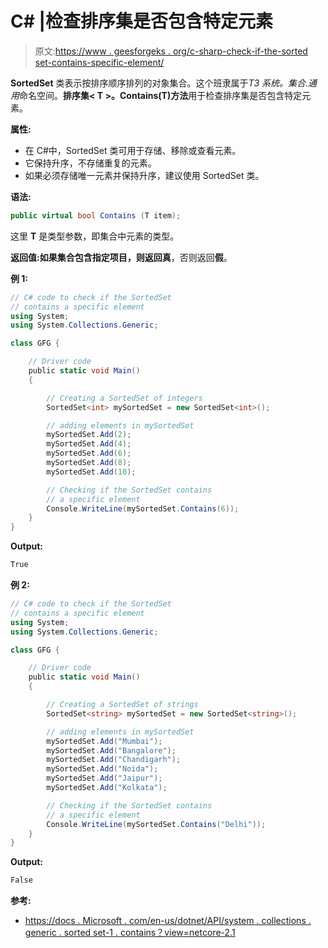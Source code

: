 # C# |检查排序集是否包含特定元素

> 原文:[https://www . geesforgeks . org/c-sharp-check-if-the-sorted set-contains-specific-element/](https://www.geeksforgeeks.org/c-sharp-check-if-the-sortedset-contains-a-specific-element/)

**SortedSet** 类表示按排序顺序排列的对象集合。这个班隶属于*T3 系统。集合.通用*命名空间。**排序集< T >。Contains(T)方法**用于检查排序集是否包含特定元素。

**属性:**

*   在 C#中，SortedSet 类可用于存储、移除或查看元素。
*   它保持升序，不存储重复的元素。
*   如果必须存储唯一元素并保持升序，建议使用 SortedSet 类。

**语法:**

```cs
public virtual bool Contains (T item);

```

这里 **T** 是类型参数，即集合中元素的类型。

**返回值:**如果集合包含指定项目，则返回**真**，否则返回**假**。

**例 1:**

```cs
// C# code to check if the SortedSet
// contains a specific element
using System;
using System.Collections.Generic;

class GFG {

    // Driver code
    public static void Main()
    {

        // Creating a SortedSet of integers
        SortedSet<int> mySortedSet = new SortedSet<int>();

        // adding elements in mySortedSet
        mySortedSet.Add(2);
        mySortedSet.Add(4);
        mySortedSet.Add(6);
        mySortedSet.Add(8);
        mySortedSet.Add(10);

        // Checking if the SortedSet contains
        // a specific element
        Console.WriteLine(mySortedSet.Contains(6));
    }
}
```

**Output:**

```cs
True

```

**例 2:**

```cs
// C# code to check if the SortedSet
// contains a specific element
using System;
using System.Collections.Generic;

class GFG {

    // Driver code
    public static void Main()
    {

        // Creating a SortedSet of strings
        SortedSet<string> mySortedSet = new SortedSet<string>();

        // adding elements in mySortedSet
        mySortedSet.Add("Mumbai");
        mySortedSet.Add("Bangalore");
        mySortedSet.Add("Chandigarh");
        mySortedSet.Add("Noida");
        mySortedSet.Add("Jaipur");
        mySortedSet.Add("Kolkata");

        // Checking if the SortedSet contains
        // a specific element
        Console.WriteLine(mySortedSet.Contains("Delhi"));
    }
}
```

**Output:**

```cs
False

```

**参考:**

*   [https://docs . Microsoft . com/en-us/dotnet/API/system . collections . generic . sorted set-1 . contains？view=netcore-2.1](https://docs.microsoft.com/en-us/dotnet/api/system.collections.generic.sortedset-1.contains?view=netcore-2.1)